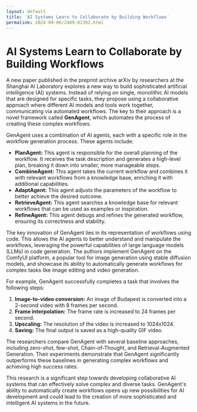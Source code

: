 ```yaml
---
layout: default
title: 'AI Systems Learn to Collaborate by Building Workflows'
permalink: 2024-09-06/2409.01392.html
---
```

# AI Systems Learn to Collaborate by Building Workflows

A new paper published in the preprint archive arXiv by researchers at the Shanghai AI Laboratory explores a new way to build sophisticated artificial intelligence (AI) systems. Instead of relying on single, monolithic AI models that are designed for specific tasks, they propose using a collaborative approach where different AI models and tools work together, communicating via automated workflows. The key to their approach is a novel framework called **GenAgent**, which automates the process of creating these complex workflows.

GenAgent uses a combination of AI agents, each with a specific role in the workflow generation process. These agents include:

* **PlanAgent:** This agent is responsible for the overall planning of the workflow. It receives the task description and generates a high-level plan, breaking it down into smaller, more manageable steps. 
* **CombineAgent:** This agent takes the current workflow and combines it with relevant workflows from a knowledge base, enriching it with additional capabilities. 
* **AdaptAgent:** This agent adjusts the parameters of the workflow to better achieve the desired outcome.
* **RetrieveAgent:** This agent searches a knowledge base for relevant workflows that can be used as examples or inspiration. 
* **RefineAgent:** This agent debugs and refines the generated workflow, ensuring its correctness and stability. 

The key innovation of GenAgent lies in its representation of workflows using code. This allows the AI agents to better understand and manipulate the workflows, leveraging the powerful capabilities of large language models (LLMs) in code generation. The authors implement GenAgent on the ComfyUI platform, a popular tool for image generation using stable diffusion models, and showcase its ability to automatically generate workflows for complex tasks like image editing and video generation. 

For example, GenAgent successfully completes a task that involves the following steps:

1. **Image-to-video conversion:** An image of Budapest is converted into a 2-second video with 8 frames per second. 
2. **Frame interpolation:** The frame rate is increased to 24 frames per second.
3. **Upscaling:** The resolution of the video is increased to 1024x1024. 
4. **Saving:** The final output is saved as a high-quality GIF video. 

The researchers compare GenAgent with several baseline approaches, including zero-shot, few-shot, Chain-of-Thought, and Retrieval-Augmented Generation.  Their experiments demonstrate that GenAgent significantly outperforms these baselines in generating complex workflows and achieving high success rates. 

This research is a significant step towards developing collaborative AI systems that can effectively solve complex and diverse tasks. GenAgent's ability to automatically create workflows opens up new possibilities for AI development and could lead to the creation of more sophisticated and intelligent AI systems in the future.